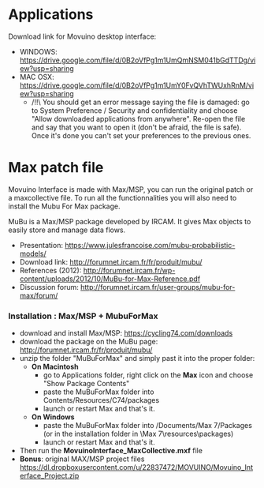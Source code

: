 # Applications

Download link for Movuino desktop interface:
* WINDOWS: https://drive.google.com/file/d/0B2oVfPg1m1UmQmNSM041bGdTTDg/view?usp=sharing
* MAC OSX: https://drive.google.com/file/d/0B2oVfPg1m1UmY0FvQVhTWUxhRnM/view?usp=sharing
  * /!!\ You should get an error message saying the file is damaged: go to System Preference / Security and confidentiality and choose "Allow downloaded applications from anywhere". Re-open the file and say that you want to open it (don't be afraid, the file is safe). Once it's done you can't set your preferences to the previous ones.

# Max patch file

Movuino Interface is made with Max/MSP, you can run the original patch or a maxcollective file.
To run all the functionnalities you will also need to install the Mubu For Max package.

MuBu is a Max/MSP package developed by IRCAM. It gives Max objects to easily store and manage data flows.
* Presentation: https://www.julesfrancoise.com/mubu-probabilistic-models/
* Download link: http://forumnet.ircam.fr/fr/produit/mubu/
* References (2012): http://forumnet.ircam.fr/wp-content/uploads/2012/10/MuBu-for-Max-Reference.pdf
* Discussion forum: http://forumnet.ircam.fr/user-groups/mubu-for-max/forum/

### Installation : Max/MSP + MubuForMax  
* download and install Max/MSP: https://cycling74.com/downloads
* download the package on the MuBu page: http://forumnet.ircam.fr/fr/produit/mubu/
* unzip the folder "MuBuForMax" and simply past it into the proper folder:
  * **On Macintosh**
    * go to Applications folder, right click on the **Max** icon and choose "Show Package Contents"
    * paste the MuBuForMax folder into Contents/Resources/C74/packages
    * launch or restart Max and that's it.
   * **On Windows**
     * paste the MuBuForMax folder into /Documents/Max 7/Packages (or in the installation folder in \Max 7\resources\packages)
     * launch or restart Max and that's it.
 * Then run the **MovuinoInterface_MaxCollective.mxf** file
 * **Bonus**: original MAX/MSP project files https://dl.dropboxusercontent.com/u/22837472/MOVUINO/Movuino_Interface_Project.zip
